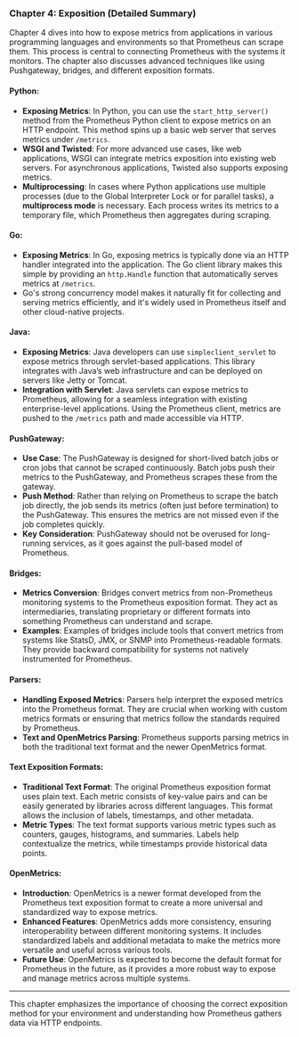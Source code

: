 ### Chapter 4: Exposition (Detailed Summary)

Chapter 4 dives into how to expose metrics from applications in various programming languages and environments so that Prometheus can scrape them. This process is central to connecting Prometheus with the systems it monitors. The chapter also discusses advanced techniques like using Pushgateway, bridges, and different exposition formats.

#### **Python**:
- **Exposing Metrics**: In Python, you can use the `start_http_server()` method from the Prometheus Python client to expose metrics on an HTTP endpoint. This method spins up a basic web server that serves metrics under `/metrics`.
- **WSGI and Twisted**: For more advanced use cases, like web applications, WSGI can integrate metrics exposition into existing web servers. For asynchronous applications, Twisted also supports exposing metrics.
- **Multiprocessing**: In cases where Python applications use multiple processes (due to the Global Interpreter Lock or for parallel tasks), a **multiprocess mode** is necessary. Each process writes its metrics to a temporary file, which Prometheus then aggregates during scraping.

#### **Go**:
- **Exposing Metrics**: In Go, exposing metrics is typically done via an HTTP handler integrated into the application. The Go client library makes this simple by providing an `http.Handle` function that automatically serves metrics at `/metrics`.
- Go's strong concurrency model makes it naturally fit for collecting and serving metrics efficiently, and it's widely used in Prometheus itself and other cloud-native projects.

#### **Java**:
- **Exposing Metrics**: Java developers can use `simpleclient_servlet` to expose metrics through servlet-based applications. This library integrates with Java’s web infrastructure and can be deployed on servers like Jetty or Tomcat.
- **Integration with Servlet**: Java servlets can expose metrics to Prometheus, allowing for a seamless integration with existing enterprise-level applications. Using the Prometheus client, metrics are pushed to the `/metrics` path and made accessible via HTTP.

#### **PushGateway**:
- **Use Case**: The PushGateway is designed for short-lived batch jobs or cron jobs that cannot be scraped continuously. Batch jobs push their metrics to the PushGateway, and Prometheus scrapes these from the gateway.
- **Push Method**: Rather than relying on Prometheus to scrape the batch job directly, the job sends its metrics (often just before termination) to the PushGateway. This ensures the metrics are not missed even if the job completes quickly.
- **Key Consideration**: PushGateway should not be overused for long-running services, as it goes against the pull-based model of Prometheus.

#### **Bridges**:
- **Metrics Conversion**: Bridges convert metrics from non-Prometheus monitoring systems to the Prometheus exposition format. They act as intermediaries, translating proprietary or different formats into something Prometheus can understand and scrape.
- **Examples**: Examples of bridges include tools that convert metrics from systems like StatsD, JMX, or SNMP into Prometheus-readable formats. They provide backward compatibility for systems not natively instrumented for Prometheus.

#### **Parsers**:
- **Handling Exposed Metrics**: Parsers help interpret the exposed metrics into the Prometheus format. They are crucial when working with custom metrics formats or ensuring that metrics follow the standards required by Prometheus.
- **Text and OpenMetrics Parsing**: Prometheus supports parsing metrics in both the traditional text format and the newer OpenMetrics format.

#### **Text Exposition Formats**:
- **Traditional Text Format**: The original Prometheus exposition format uses plain text. Each metric consists of key-value pairs and can be easily generated by libraries across different languages. This format allows the inclusion of labels, timestamps, and other metadata.
- **Metric Types**: The text format supports various metric types such as counters, gauges, histograms, and summaries. Labels help contextualize the metrics, while timestamps provide historical data points.

#### **OpenMetrics**:
- **Introduction**: OpenMetrics is a newer format developed from the Prometheus text exposition format to create a more universal and standardized way to expose metrics.
- **Enhanced Features**: OpenMetrics adds more consistency, ensuring interoperability between different monitoring systems. It includes standardized labels and additional metadata to make the metrics more versatile and useful across various tools.
- **Future Use**: OpenMetrics is expected to become the default format for Prometheus in the future, as it provides a more robust way to expose and manage metrics across multiple systems.

---

This chapter emphasizes the importance of choosing the correct exposition method for your environment and understanding how Prometheus gathers data via HTTP endpoints.